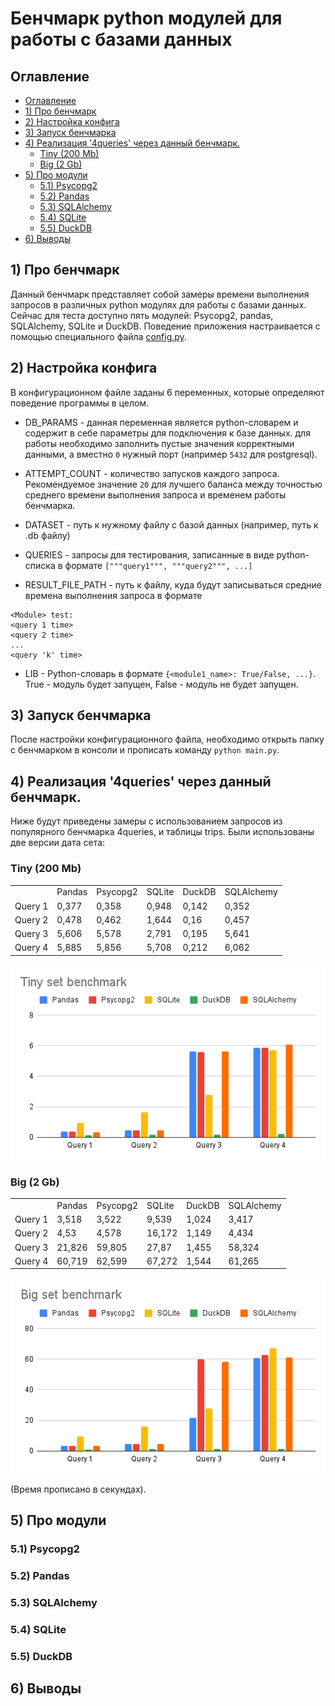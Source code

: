 # Бенчмарк python модулей для работы с базами данных

## Оглавление


  - [Оглавление](#оглавление)
  - [1) Про бенчмарк](#1-про-бенчмарк)
  - [2) Настройка конфига](#2-настройка-конфига)
  - [3) Запуск бенчмарка](#3-запуск-бенчмарка)
  - [4) Реализация '4queries' через данный бенчмарк.](#4-реализация-4queries-через-данный-бенчмарк)
    - [Tiny (200 Mb)](#tiny-200-mb)
    - [Big (2 Gb)](#big-2-gb)
  - [5) Про модули](#5-про-модули)
    - [5.1) Psycopg2](#51-psycopg2)
    - [5.2) Pandas](#52-pandas)
    - [5.3) SQLAlchemy](#53-sqlalchemy)
    - [5.4) SQLite](#54-sqlite)
    - [5.5) DuckDB](#55-duckdb)
  - [6) Выводы](#6-выводы)

## 1) Про бенчмарк

Данный бенчмарк представляет собой замеры времени выполнения запросов в различных python модулях для работы с базами данных. Сейчас для теста доступно пять модулей: Psycopg2, pandas, SQLAlchemy, SQLite и DuckDB. Поведение приложения настраивается с помощью специального файла [config.py](https://github.com/VladZF/Lab3DB/blob/master/config.py).

## 2) Настройка конфига

В конфигурационном файле заданы 6 переменных, которые определяют поведение программы в целом.

- DB_PARAMS - данная переменная является python-словарем и содержит в себе параметры для подключения к базе данных. для работы необходимо заполнить пустые значения корректными данными, а вместно ```0``` нужный порт (например ```5432``` для postgresql).

- ATTEMPT_COUNT - количество запусков каждого запроса. Рекомендуемое значение ```20``` для лучшего баланса между точностью среднего времени выполнения запроса и временем работы бенчмарка.

- DATASET - путь к нужному файлу с базой данных (например, путь к .db файлу)

- QUERIES - запросы для тестирования, записанные в виде python-списка в формате ```["""query1""", """query2""", ...]```

- RESULT_FILE_PATH - путь к файлу, куда будут записываться средние времена выполнения запроса в формате
```
<Module> test:
<query 1 time>
<query 2 time>
...
<query 'k' time>
```

- LIB - Python-словарь в формате ```{<module1_name>: True/False, ...}```. True - модуль будет запущен, False - модуль не будет запущен.

## 3) Запуск бенчмарка

После настройки конфигурационного файла, необходимо открыть папку с бенчмарком в консоли и прописать команду ```python main.py```.


## 4) Реализация '4queries' через данный бенчмарк.

Ниже будут приведены замеры с использованием запросов из популярного бенчмарка 4queries, и таблицы trips. Были использованы две версии дата сета:


### Tiny (200 Mb)

|   |   |   |   |   |   |
|---|---|---|---|---|---|
||Pandas|Psycopg2|SQLite|DuckDB|SQLAlchemy|
|Query 1|0,377|0,358|0,948|0,142|0,352|
|Query 2|0,478|0,462|1,644|0,16|0,457|
|Query 3|5,606|5,578|2,791|0,195|5,641|
|Query 4|5,885|5,856|5,708|0,212|6,062|

![Tiny set](https://github.com/VladZF/Lab3DB/blob/master/pictures/TinySet.png)

### Big (2 Gb)

|   |   |   |   |   |   |
|---|---|---|---|---|---|
||Pandas|Psycopg2|SQLite|DuckDB|SQLAlchemy|
|Query 1|3,518|3,522|9,539|1,024|3,417|
|Query 2|4,53|4,578|16,172|1,149|4,434|
|Query 3|21,826|59,805|27,87|1,455|58,324|
|Query 4|60,719|62,599|67,272|1,544|61,265|

![Big set](https://github.com/VladZF/Lab3DB/blob/master/pictures/BigSet.png)

(Время прописано в секундах).

## 5) Про модули

### 5.1) Psycopg2

### 5.2) Pandas

### 5.3) SQLAlchemy

### 5.4) SQLite

### 5.5) DuckDB

## 6) Выводы